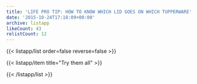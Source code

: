 ```yaml
---
title: 'LIFE PRO TIP: HOW TO KNOW WHICH LID GOES ON WHICH TUPPERWARE'
date: '2015-10-24T17:18:09+00:00'
archive: listapp
likeCount: 43
relistCount: 12
---
```


<!--more-->

{{< listapp/list order=false reverse=false >}}

   {{< listapp/item title="Try them all" >}}

{{< /listapp/list >}}
